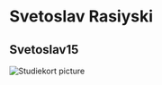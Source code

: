 # Svetoslav Rasiyski

## Svetoslav15

![Studiekort picture](https://github.com/user-attachments/assets/5e0018b6-0176-46f5-a718-a87c55faf642)
